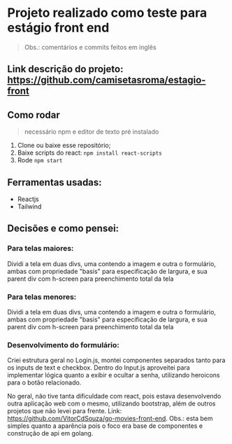 # Projeto realizado como teste para estágio front end

> Obs.: comentários e commits feitos em inglês

## Link descrição do projeto: https://github.com/camisetasroma/estagio-front

## Como rodar
> necessário npm e editor de texto pré instalado
1. Clone ou baixe esse repositório;
2. Baixe scripts do react: ```npm install react-scripts```
3. Rode ```npm start```

## Ferramentas usadas:

- Reactjs
- Tailwind

## Decisões e como pensei:

### Para telas maiores:
Dividi a tela em duas divs, uma contendo a imagem e outra o formulário, ambas com propriedade "basis" para especificação de largura, e sua parent div com h-screen para preenchimento total da tela 

### Para telas menores:
Dividi a tela em duas divs, uma contendo a imagem e outra o formulário, ambas com propriedade "basis" para especificação de largura, e sua parent div com h-screen para preenchimento total da tela 

### Desenvolvimento do formulário:
Criei estrutura geral no Login.js, montei componentes separados tanto para os inputs de text e checkbox. Dentro do Input.js aproveitei para implementar lógica quanto a exibir e ocultar a senha, utilizando heroicons para o botão relacionado.

No geral, não tive tanta dificuldade com react, pois estava desenvolvendo outra aplicação web com o mesmo, utilizando bootstrap, além de outros projetos que não levei para frente. Link: https://github.com/VitorCdSouza/go-movies-front-end. Obs.: esta bem simples quanto a aparência pois o foco era base de componentes e construção de api em golang.